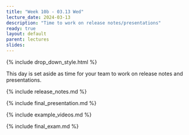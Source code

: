 ```yaml
---
title: "Week 10b - 03.13 Wed"
lecture_date: 2024-03-13
description: "Time to work on release notes/presentations"
ready: true
layout: default
parent: lectures
slides:
---
```


{% include drop_down_style.html %}

This day is set aside as time for your team to work on release notes and presentations.


{% include release_notes.md %}

{% include final_presentation.md %}

{% include example_videos.md %}

{% include final_exam.md %}
